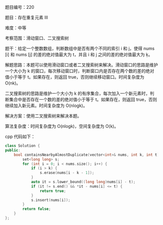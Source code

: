 题目编号：220

题目：存在重复元素 III

难度：中等

考察范围：滑动窗口、二叉搜索树

题干：给定一个整数数组，判断数组中是否有两个不同的索引 i 和 j，使得 nums [i] 和 nums [j] 的差的绝对值最大为 t，并且 i 和 j 之间的差的绝对值最大为 ķ。

解题思路：本题可以使用滑动窗口或者二叉搜索树来解决。滑动窗口的思路是维护一个大小为 k 的窗口，每次移动窗口时，判断窗口内是否存在两个数的差的绝对值小于等于 t。如果存在，则返回 true，否则继续移动窗口。时间复杂度为 O(nk)。

二叉搜索树的思路是维护一个大小为 k 的有序集合，每次加入一个新元素时，判断集合中是否存在一个数的差的绝对值小于等于 t。如果存在，则返回 true，否则继续加入新元素。时间复杂度为 O(nlogk)。

解决方案：使用二叉搜索树来解决本题。

算法复杂度：时间复杂度为 O(nlogk)，空间复杂度为 O(k)。

cpp 代码如下：

```cpp
class Solution {
public:
    bool containsNearbyAlmostDuplicate(vector<int>& nums, int k, int t) {
        set<long long> s;
        for (int i = 0; i < nums.size(); i++) {
            if (i > k) {
                s.erase(nums[i - k - 1]);
            }
            auto it = s.lower_bound((long long)nums[i] - t);
            if (it != s.end() && *it - nums[i] <= t) {
                return true;
            }
            s.insert(nums[i]);
        }
        return false;
    }
};
```